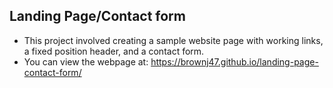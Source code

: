 

## Landing Page/Contact form

* This project involved creating a sample website page with working links, a fixed position header, and a contact form. 
* You can view the webpage at: https://brownj47.github.io/landing-page-contact-form/


